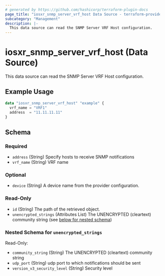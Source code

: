 ```yaml
---
# generated by https://github.com/hashicorp/terraform-plugin-docs
page_title: "iosxr_snmp_server_vrf_host Data Source - terraform-provider-iosxr"
subcategory: "Management"
description: |-
  This data source can read the SNMP Server VRF Host configuration.
---
```


# iosxr_snmp_server_vrf_host (Data Source)

This data source can read the SNMP Server VRF Host configuration.

## Example Usage

```terraform
data "iosxr_snmp_server_vrf_host" "example" {
  vrf_name = "VRF1"
  address  = "11.11.11.11"
}
```

<!-- schema generated by tfplugindocs -->
## Schema

### Required

- `address` (String) Specify hosts to receive SNMP notifications
- `vrf_name` (String) VRF name

### Optional

- `device` (String) A device name from the provider configuration.

### Read-Only

- `id` (String) The path of the retrieved object.
- `unencrypted_strings` (Attributes List) The UNENCRYPTED (cleartext) community string (see [below for nested schema](#nestedatt--unencrypted_strings))

<a id="nestedatt--unencrypted_strings"></a>
### Nested Schema for `unencrypted_strings`

Read-Only:

- `community_string` (String) The UNENCRYPTED (cleartext) community string
- `udp_port` (String) udp port to which notifications should be sent
- `version_v3_security_level` (String) Security level
